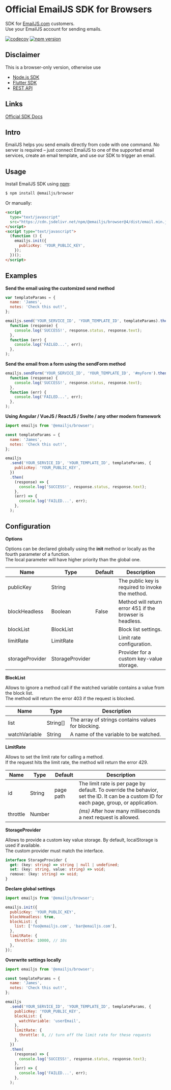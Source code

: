 # Official EmailJS SDK for Browsers

SDK for [EmailJS.com](https://www.emailjs.com) customers.
\
Use your EmailJS account for sending emails.

[![codecov](https://codecov.io/gh/emailjs-com/emailjs-sdk/branch/main/graph/badge.svg)](https://codecov.io/gh/emailjs-com/emailjs-sdk)
[![npm version](https://img.shields.io/npm/v/@emailjs/browser.svg)](https://www.npmjs.com/package/@emailjs/browser)

## Disclaimer

This is a browser-only version, otherwise use

- [Node.js SDK](https://www.npmjs.com/package/@emailjs/nodejs)
- [Flutter SDK](https://pub.dev/packages/emailjs)
- [REST API](https://www.emailjs.com/docs/rest-api/send/)

## Links

[Official SDK Docs](https://www.emailjs.com/docs)

## Intro

EmailJS helps you send emails directly from code with one command.
No server is required – just connect EmailJS to one of the supported
email services, create an email template, and use our SDK
to trigger an email.

## Usage

Install EmailJS SDK using [npm](https://www.npmjs.com/):

```bash
$ npm install @emailjs/browser
```

Or manually:

```html
<script
  type="text/javascript"
  src="https://cdn.jsdelivr.net/npm/@emailjs/browser@4/dist/email.min.js">
</script>
<script type="text/javascript">
  (function () {
    emailjs.init({
      publicKey: 'YOUR_PUBLIC_KEY',
    });
  })();
</script>
```

## Examples

**Send the email using the customized send method**

```js
var templateParams = {
  name: 'James',
  notes: 'Check this out!',
};

emailjs.send('YOUR_SERVICE_ID', 'YOUR_TEMPLATE_ID', templateParams).then(
  function (response) {
    console.log('SUCCESS!', response.status, response.text);
  },
  function (err) {
    console.log('FAILED...', err);
  },
);
```

**Send the email from a form using the sendForm method**

```js
emailjs.sendForm('YOUR_SERVICE_ID', 'YOUR_TEMPLATE_ID', '#myForm').then(
  function (response) {
    console.log('SUCCESS!', response.status, response.text);
  },
  function (err) {
    console.log('FAILED...', err);
  },
);
```

**Using Angular / VueJS / ReactJS / Svelte / any other modern framework**

```js
import emailjs from '@emailjs/browser';

const templateParams = {
  name: 'James',
  notes: 'Check this out!',
};

emailjs
  .send('YOUR_SERVICE_ID', 'YOUR_TEMPLATE_ID', templateParams, {
    publicKey: 'YOUR_PUBLIC_KEY',
  })
  .then(
    (response) => {
      console.log('SUCCESS!', response.status, response.text);
    },
    (err) => {
      console.log('FAILED...', err);
    },
  );
```

## Configuration

**Options**

Options can be declared globally using the **init** method or locally as the fourth parameter of a function.
\
The local parameter will have higher priority than the global one.

| Name            | Type            | Default | Description                                              |
| --------------- | --------------- | ------- | -------------------------------------------------------- |
| publicKey       | String          |         | The public key is required to invoke the method.         |
| blockHeadless   | Boolean         | False   | Method will return error 451 if the browser is headless. |
| blockList       | BlockList       |         | Block list settings.                                     |
| limitRate       | LimitRate       |         | Limit rate configuration.                                |
| storageProvider | StorageProvider |         | Provider for a custom key-value storage.                 |

**BlockList**

Allows to ignore a method call if the watched variable contains a value from the block list.
\
The method will return the error 403 if the request is blocked.

| Name          | Type     | Description                                        |
| ------------- | -------- | -------------------------------------------------- |
| list          | String[] | The array of strings contains values for blocking. |
| watchVariable | String   | A name of the variable to be watched.              |

**LimitRate**

Allows to set the limit rate for calling a method.
\
If the request hits the limit rate, the method will return the error 429.

| Name     | Type   | Default   | Description                                                                                                                              |
| -------- | ------ | --------- | ---------------------------------------------------------------------------------------------------------------------------------------- |
| id       | String | page path | The limit rate is per page by default. To override the behavior, set the ID. It can be a custom ID for each page, group, or application. |
| throttle | Number |           | _(ms)_ After how many milliseconds a next request is allowed.                                                                            |

**StorageProvider**

Allows to provide a custom key value storage. By default, localStorage is used if available.
\
The custom provider must match the interface.

```ts
interface StorageProvider {
  get: (key: string) => string | null | undefined;
  set: (key: string, value: string) => void;
  remove: (key: string) => void;
}
```

**Declare global settings**

```js
import emailjs from '@emailjs/browser';

emailjs.init({
  publicKey: 'YOUR_PUBLIC_KEY',
  blockHeadless: true,
  blockList: {
    list: ['foo@emailjs.com', 'bar@emailjs.com'],
  },
  limitRate: {
    throttle: 10000, // 10s
  },
});
```

**Overwrite settings locally**

```js
import emailjs from '@emailjs/browser';

const templateParams = {
  name: 'James',
  notes: 'Check this out!',
};

emailjs
  .send('YOUR_SERVICE_ID', 'YOUR_TEMPLATE_ID', templateParams, {
    publicKey: 'YOUR_PUBLIC_KEY',
    blockList: {
      watchVariable: 'userEmail',
    },
    limitRate: {
      throttle: 0, // turn off the limit rate for these requests
    },
  })
  .then(
    (response) => {
      console.log('SUCCESS!', response.status, response.text);
    },
    (err) => {
      console.log('FAILED...', err);
    },
  );
```
